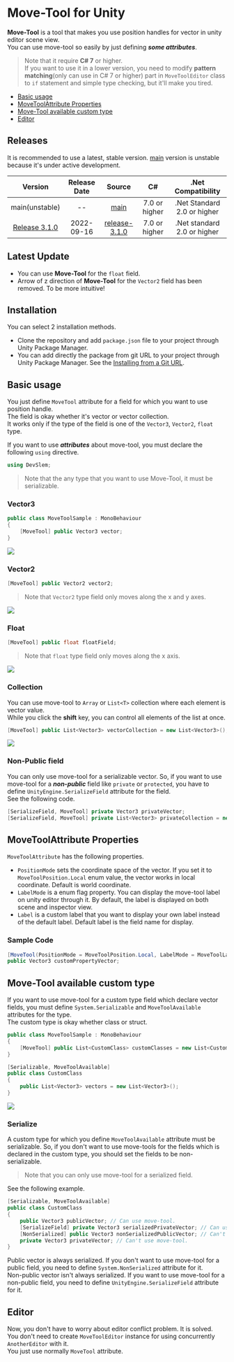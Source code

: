 # Move-Tool for Unity

**Move-Tool** is a tool that makes you use position handles for vector in unity editor scene view.  
You can use move-tool so easily by just defining ***some attributes***.

> Note that it require **C# 7** or higher.  
> If you want to use it in a lower version, you need to modify **pattern matching**(only can use in C# 7 or higher) part in `MoveToolEditor` class to `if` statement and simple type checking, but it'll make you tired.

* [Basic usage](#basic-usage)
* [MoveToolAttribute Properties](#movetoolattribute-properties)
* [Move-Tool available custom type](#move-tool-available-custom-type)
* [Editor](#editor)

## Releases

It is recommended to use a latest, stable version.
[main](https://github.com/DevSlem/unity-move-tool/tree/main) version is unstable because it's under active development.

|                                        Version                                         | Release Date |                                     Source                                     |      C#       |     .Net Compatibility      |
| :------------------------------------------------------------------------------------: | :----------: | :----------------------------------------------------------------------------: | :-----------: | :-------------------------: |
|                                     main(unstable)                                     |      --      |          [main](https://github.com/DevSlem/unity-move-tool/tree/main)          | 7.0 or higher | .Net Standard 2.0 or higher |
| [Release 3.1.0](https://github.com/DevSlem/unity-move-tool/releases/tag/release-3.1.0) |  2022-09-16  | [release-3.1.0](https://github.com/DevSlem/unity-move-tool/tree/release-3.1.0) | 7.0 or higher | .Net standard 2.0 or higher |

## Latest Update

* You can use **Move-Tool** for the `float` field.
* Arrow of z direction of **Move-Tool** for the `Vector2` field has been removed. To be more intuitive!

## Installation

You can select 2 installation methods.

* Clone the repository and add `package.json` file to your project through Unity Package Manager.
* You can add directly the package from git URL to your project through Unity Package Manager. See the [Installing from a Git URL](https://docs.unity3d.com/Manual/upm-ui-giturl.html).

## Basic usage

You just define `MoveTool` attribute for a field for which you want to use position handle.  
The field is okay whether it's vector or vector collection.  
It works only if the type of the field is one of the `Vector3`, `Vector2`, `float` type.

If you want to use ***attributes*** about move-tool, you must declare the following `using` directive.

```c#
using DevSlem;
```

> Note that the any type that you want to use Move-Tool, it must be serializable.

### Vector3

```c#
public class MoveToolSample : MonoBehaviour
{
    [MoveTool] public Vector3 vector;
}
```

![](/Images/move-tool-vector3.webp)

### Vector2

```c#
[MoveTool] public Vector2 vector2;
```

> Note that `Vector2` type field only moves along the x and y axes.

![](/Images/move-tool-vector2.webp)

### Float

```c#
[MoveTool] public float floatField;
```

> Note that `float` type field only moves along the x axis.

![](/Images/move-tool-float.webp)

### Collection

You can use move-tool to `Array` or `List<T>` collection where each element is vector value.  
While you click the **shift** key, you can control all elements of the list at once.

```c#
[MoveTool] public List<Vector3> vectorCollection = new List<Vector3>(); // Vector3[] array is also okay.
```

![](/Images/move-tool-collection.webp)

### Non-Public field

You can only use move-tool for a serializable vector.
So, if you want to use move-tool for a ***non-public*** field like `private` or `protected`, you have to define `UnityEngine.SerializeField` attribute for the field.  
See the following code.

```c#
[SerializeField, MoveTool] private Vector3 privateVector;
[SerializeField, MoveTool] private List<Vector3> privateCollection = new List<Vector3>();
```

## MoveToolAttribute Properties

`MoveToolAttribute` has the following properties.

* `PositionMode` sets the coordinate space of the vector. If you set it to `MoveToolPosition.Local` enum value, the vector works in local coordinate. Default is world coordinate.
* `LabelMode` is a enum flag property. You can display the move-tool label on unity editor through it. By default, the label is displayed on both scene and inspector view.
* `Label` is a custom label that you want to display your own label instead of the default label. Default label is the field name for display.

### Sample Code

```c#
[MoveTool(PositionMode = MoveToolPosition.Local, LabelMode = MoveToolLabel.SceneView, Label = "My Custom Label")]
public Vector3 customPropertyVector;
```

## Move-Tool available custom type

If you want to use move-tool for a custom type field which declare vector fields, you must define `System.Serializable` and `MoveToolAvailable` attributes for the type.  
The custom type is okay whether class or struct.

```c#
public class MoveToolSample : MonoBehaviour
{
    [MoveTool] public List<CustomClass> customClasses = new List<CustomClass>();
}

[Serializable, MoveToolAvailable]
public class CustomClass
{
    public List<Vector3> vectors = new List<Vector3>();
}
```

![](/Images/move-tool-custom-type-collection.webp)

### Serialize

A custom type for which you define `MoveToolAvailable` attribute must be serializable. So, if you don't want to use move-tools for the fields which is declared in the custom type, you should set the fields to be non-serializable.  

> Note that you can only use move-tool for a serialized field.

See the following example.

```c#
[Serializable, MoveToolAvailable]
public class CustomClass
{
    public Vector3 publicVector; // Can use move-tool.
    [SerializeField] private Vector3 serializedPrivateVector; // Can use move-tool.
    [NonSerialized] public Vector3 nonSerializedPublicVector; // Can't use move-tool.
    private Vector3 privateVector; // Can't use move-tool.
}
```

Public vector is always serialized. If you don't want to use move-tool for a public field, you need to define `System.NonSerialized` attribute for it.  
Non-public vector isn't always serialized. If you want to use move-tool for a non-public field, you need to define `UnityEngine.SerializeField` attribute for it.  

## Editor

Now, you don't have to worry about editor conflict problem. It is solved.  
You don't need to create `MoveToolEditor` instance for using concurrently `AnotherEditor` with it.  
You just use normally `MoveTool` attribute.
